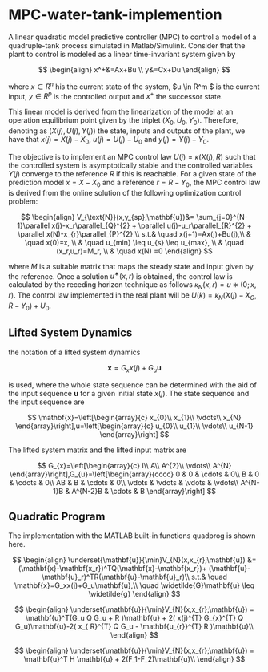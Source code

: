 # MPC-water-tank-implemention
A linear quadratic model predictive controller (MPC) to control a model of a quadruple-tank process simulated in Matlab/Simulink.
Consider that the plant to control is modeled as a linear time-invariant system given by


$$
\begin{align}
    x^+&=Ax+Bu   \\  
    y&=Cx+Du 
\end{align}
$$

where $x\in R^n$   his the current state of the system, $u  \in 	 R^m $ 
is the current input, $y 	\in 	 R^p$ is the controlled output and  $x^+$ 
the successor state.


This linear model is derived from the linearization of the model at an operation equilibrium
point given by the triplet $(X_0, U_0, Y_0)$. Therefore, denoting
as $(X(j), U(j), Y (j))$ the state, inputs and outputs of the
plant, we have that $x(j) = X(j) − X_0$, $u(j) = U(j) − U_0$
and $y(j) = Y (j) − Y_0$.





The objective is to implement an MPC control law $U(j) =
\kappa(X(j), R)$ such that the controlled system is asymptotically
stable and the controlled variables $Y (j)$ converge to the
reference $R$ if this is reachable.
For a given state of the prediction model $x = X−X_0$ and a
reference $r = R −Y_0$, the MPC control law is derived from
the online solution of the following optimization control
problem:

$$
\begin{align}
    V_{\text{N}}(x,y_{sp};\mathbf{u})&= \sum_{j=0}^{N-1}\parallel x(j)-x_r\parallel_{Q}^{2}  + \parallel u(j)-u_r\parallel_{R}^{2}  + \parallel x(N)-x_{r}\parallel_{P}^{2} \\
    s.t.& \quad x(j+1)=Ax(j)+Bu(j),\\
     & \quad x(0)=x, \\
     & \quad  u_{min} \leq u_{s} \leq u_{max}, \\
     & \quad (x_r,u_r)=M_r, \\
      & \quad  x(N)  =0 
\end{align}
$$


where $M$ is a suitable matrix that maps the steady state and input given by the reference. Once a solution $u^∗(x, r)$
is obtained, the control law is calculated by the receding horizon technique as follows $\kappa_N (x, r) = u∗(0; x, r)$. The
control law implemented in the real plant will be $U(k) =\kappa_N (X(j) − X_O, R − Y_0) + U_0$.

## Lifted System Dynamics
the notation of a lifted system dynamics

$$
\mathbf{x}=G_x x(j) + G_u \mathbf{u}
$$

is used, where the whole state sequence can be determined with the aid of the input sequence $\mathbf{u}$ for a given initial state $x(j)$. The state sequence and the input sequence are 

$$
\mathbf{x}=\left[\begin{array}{c}
x_{0}\\
x_{1}\\
\vdots\\
x_{N}
\end{array}\right],u=\left[\begin{array}{c}
u_{0}\\
u_{1}\\
\vdots\\
u_{N-1}
\end{array}\right]
$$

The lifted system matrix and the lifted input matrix are

$$
G_{x}=\left[\begin{array}{c}
I\\
A\\
A^{2}\\
\vdots\\
A^{N}
\end{array}\right],G_{u}=\left[\begin{array}{cccc}
0 & 0 & \cdots & 0\\
B & 0 & \cdots & 0\\
AB & B & \cdots & 0\\
\vdots & \vdots & \vdots & \vdots\\
A^{N-1}B & A^{N-2}B & \cdots & B
\end{array}\right]
$$

## Quadratic Program

The implementation with the MATLAB built-in functions quadprog is shown here.

$$
\begin{align}
    \underset{\mathbf{u}}{\min}V_{N}(x,x_{r};\mathbf{u}) &= (\mathbf{x}-\mathbf{x_r})^TQ(\mathbf{x}-\mathbf{x_r})+  (\mathbf{u}-\mathbf{u}_r)^TR(\mathbf{u}-\mathbf{u}_r)\\
s.t.& \quad \mathbf{x}=G_xx(j)+G_u\mathbf{u},\\
  \quad \widetilde{G}\mathbf{u} \leq \widetilde{g} 
\end{align}
$$



$$
\begin{align}
    \underset{\mathbf{u}}{\min}V_{N}(x,x_{r};\mathbf{u}) = \mathbf{u}^T(G_u  Q  G_u + R )\mathbf{u} + 2(  x(j)^{T}  G_{x}^{T}  Q  G_u)\mathbf{u}-2( x_{ R}^{T}  Q  G_u - \mathbf{u_{r}}^{T}  R )\mathbf{u}\\
\end{align}
$$


$$
\begin{align}
    \underset{\mathbf{u}}{\min}V_{N}(x,x_{r};\mathbf{u}) = \mathbf{u}^T H \mathbf{u} + 2(F_1-F_2)\mathbf{u}\\
\end{align}
$$    
